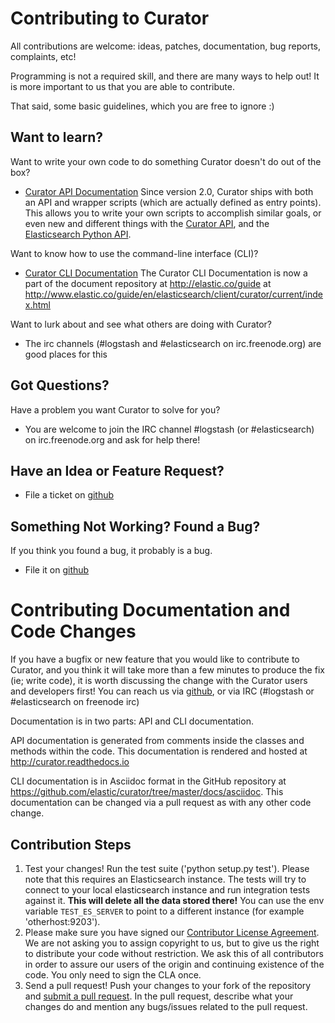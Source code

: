 # Contributing to Curator

All contributions are welcome: ideas, patches, documentation, bug reports,
complaints, etc!

Programming is not a required skill, and there are many ways to help out!
It is more important to us that you are able to contribute.

That said, some basic guidelines, which you are free to ignore :)

## Want to learn?

Want to write your own code to do something Curator doesn't do out of the box?

* [Curator API Documentation](http://curator.readthedocs.io/) Since version 2.0,
Curator ships with both an API and wrapper scripts (which are actually defined
as entry points).  This allows you to write your own scripts to accomplish
similar goals, or even new and different things with the
[Curator API](http://curator.readthedocs.io/), and the
[Elasticsearch Python API](http://elasticsearch-py.readthedocs.io/).

Want to know how to use the command-line interface (CLI)?

* [Curator CLI Documentation](http://www.elastic.co/guide/en/elasticsearch/client/curator/current/index.html)
  The Curator CLI Documentation is now a part of the document repository at
  http://elastic.co/guide at
  http://www.elastic.co/guide/en/elasticsearch/client/curator/current/index.html

Want to lurk about and see what others are doing with Curator?

* The irc channels (#logstash and #elasticsearch on irc.freenode.org) are good
  places for this

## Got Questions?

Have a problem you want Curator to solve for you?

* You are welcome to join the IRC channel #logstash (or #elasticsearch) on
irc.freenode.org and ask for help there!

## Have an Idea or Feature Request?

* File a ticket on [github](https://github.com/elastic/curator/issues)

## Something Not Working? Found a Bug?

If you think you found a bug, it probably is a bug.

* File it on [github](https://github.com/elastic/logstash/issues)

# Contributing Documentation and Code Changes

If you have a bugfix or new feature that you would like to contribute to
Curator, and you think it will take more than a few minutes to produce the fix
(ie; write code), it is worth discussing the change with the Curator users and
developers first! You can reach us via
[github](https://github.com/elastic/logstash/issues), or via IRC (#logstash or
 #elasticsearch on freenode irc)

Documentation is in two parts: API and CLI documentation.

API documentation is generated from comments inside the classes and methods
within the code.  This documentation is rendered and hosted at
http://curator.readthedocs.io

CLI documentation is in Asciidoc format in the GitHub repository at
https://github.com/elastic/curator/tree/master/docs/asciidoc.
This documentation can be changed via a pull request as with any other code
change.

## Contribution Steps

1. Test your changes! Run the test suite ('python setup.py test').  Please note
   that this requires an Elasticsearch instance. The tests will try to connect
   to your local elasticsearch instance and run integration tests against it.
   **This will delete all the data stored there!** You can use the env variable
   `TEST_ES_SERVER` to point to a different instance (for example
   'otherhost:9203').
2. Please make sure you have signed our [Contributor License
   Agreement](http://www.elastic.co/contributor-agreement/). We are not
   asking you to assign copyright to us, but to give us the right to distribute
   your code without restriction. We ask this of all contributors in order to
   assure our users of the origin and continuing existence of the code. You
   only need to sign the CLA once.
3. Send a pull request! Push your changes to your fork of the repository and
   [submit a pull
   request](https://help.github.com/articles/using-pull-requests). In the pull
   request, describe what your changes do and mention any bugs/issues related
   to the pull request.
